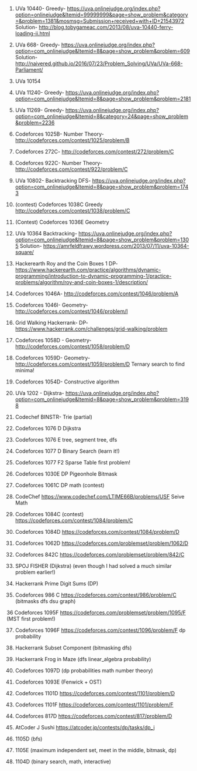 1.	UVa 10440- Greedy- https://uva.onlinejudge.org/index.php?option=onlinejudge&Itemid=99999999&page=show_problem&category=&problem=1381&mosmsg=Submission+received+with+ID+21543972
Solution-  http://blog.tobygameac.com/2013/08/uva-10440-ferry-loading-ii.html

2. UVa 668- Greedy- https://uva.onlinejudge.org/index.php?option=com_onlinejudge&Itemid=8&page=show_problem&problem=609
Solution- http://naivered.github.io/2016/07/23/Problem_Solving/UVa/UVa-668-Parliament/

3. UVa 10154

4. UVa 11240- Greedy- https://uva.onlinejudge.org/index.php?option=com_onlinejudge&Itemid=8&page=show_problem&problem=2181

5. UVa 11269- Greedy- https://uva.onlinejudge.org/index.php?option=com_onlinejudge&Itemid=8&category=24&page=show_problem&problem=2236

6. Codeforces 1025B- Number Theory- http://codeforces.com/contest/1025/problem/B

7. Codeforces 272C- http://codeforces.com/contest/272/problem/C

8. Codeforces 922C- Number Theory- http://codeforces.com/contest/922/problem/C

9. UVa 10802- Backtracking DFS- https://uva.onlinejudge.org/index.php?option=com_onlinejudge&Itemid=8&page=show_problem&problem=1743

10. (contest) Codeforces 1038C Greedy http://codeforces.com/contest/1038/problem/C

11. (Contest) Codeforces 1036E Geometry 

12. UVa 10364 Backtracking- https://uva.onlinejudge.org/index.php?option=com_onlinejudge&Itemid=8&page=show_problem&problem=1305
Solution- https://amrfeldfrawy.wordpress.com/2013/07/11/uva-10364-square/

13. Hackerearth Roy and the Coin Boxes 1 DP- https://www.hackerearth.com/practice/algorithms/dynamic-programming/introduction-to-dynamic-programming-1/practice-problems/algorithm/roy-and-coin-boxes-1/description/

14. Codeforces 1046A- http://codeforces.com/contest/1046/problem/A

15. Codeforces 1046I- Geometry- http://codeforces.com/contest/1046/problem/I

16. Grid Walking Hackerrank- DP- https://www.hackerrank.com/challenges/grid-walking/problem

17. Codeforces 1058D - Geometry- http://codeforces.com/contest/1058/problem/D

18. Codeforces 1059D- Geometry- http://codeforces.com/contest/1059/problem/D
	Ternary search to find minima!
19. Codeforces 1054D- Constructive algorithm

20. UVa 1202 - Dijkstra- https://uva.onlinejudge.org/index.php?option=com_onlinejudge&Itemid=8&page=show_problem&problem=3198

21. Codechef BINSTR- Trie (partial)

22. Codeforces 1076 D Dijkstra

23. Codeforces 1076 E tree, segment tree, dfs

24. Codeforces 1077 D Binary Search (learn it!)

25. Codeforces 1077 F2 Sparse Table first problem!

26. Codeforces 1030E DP Pigeonhole Bitmask

27. Codeforces 1061C DP math (contest)

28. CodeChef https://www.codechef.com/LTIME66B/problems/USF Seive Math

29. Codeforces 1084C (contest) https://codeforces.com/contest/1084/problem/C

30. Codeforces 1084D https://codeforces.com/contest/1084/problem/D

31. Codeforces 1062D https://codeforces.com/problemset/problem/1062/D

32. Codeforces 842C https://codeforces.com/problemset/problem/842/C

33. SPOJ FISHER (Dijkstra) (even though I had solved a much similar problem earlier!)

34. Hackerrank Prime Digit Sums (DP)

35. Codeforces 986 C https://codeforces.com/contest/986/problem/C (bitmasks dfs dsu graph)

36 Codeforces 1095F https://codeforces.com/problemset/problem/1095/F (MST first problem!)

37. Codeforces 1096F https://codeforces.com/contest/1096/problem/F dp probability

38. Hackerrank Subset Component (bitmasking dfs)

39. Hackerrank Frog in Maze (dfs linear_algebra probability)

40. Codeforces 1097D (dp probabilities math number theory)

41. Codeforces 1093E (Fenwick + OST)

42. Codeforces 1101D https://codeforces.com/contest/1101/problem/D

43. Codeforces 1101F https://codeforces.com/contest/1101/problem/F

50. Codeforces 817D https://codeforces.com/contest/817/problem/D 

51. AtCoder J Sushi https://atcoder.jp/contests/dp/tasks/dp_j

52. 1105D (bfs)

53. 1105E (maximum independent set, meet in the middle, bitmask, dp)

54. 1104D (binary search, math, interactive)
